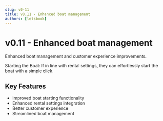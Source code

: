 ```yaml
---
slug: v0-11
title: v0.11 - Enhanced boat management
authors: [letsbook]
---
```


# v0.11 - Enhanced boat management

Enhanced boat management and customer experience improvements.

Starting the Boat: If in line with rental settings, they can effortlessly start the boat with a simple click.

## Key Features

- Improved boat starting functionality
- Enhanced rental settings integration
- Better customer experience
- Streamlined boat management
